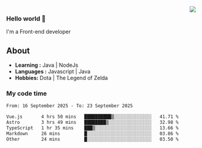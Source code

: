 <img align='right' src="https://github-readme-stats.vercel.app/api?username=jumodada&show_icons=true&theme=vue">

### Hello world 👋

I'm a Front-end developer 
    
## About
-  **Learning :** Java | NodeJs
-  **Languages :** Javascript | Java
-  **Hobbies:** Dota | The Legend of Zelda

### My code time

<!--START_SECTION:waka-->

```txt
From: 16 September 2025 - To: 23 September 2025

Vue.js       4 hrs 50 mins   ██████████▒░░░░░░░░░░░░░░   41.71 %
Astro        3 hrs 49 mins   ████████▒░░░░░░░░░░░░░░░░   32.98 %
TypeScript   1 hr 35 mins    ███▒░░░░░░░░░░░░░░░░░░░░░   13.66 %
Markdown     26 mins         █░░░░░░░░░░░░░░░░░░░░░░░░   03.86 %
Other        24 mins         █░░░░░░░░░░░░░░░░░░░░░░░░   03.50 %
```

<!--END_SECTION:waka-->

